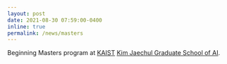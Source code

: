 ```yaml
---
layout: post
date: 2021-08-30 07:59:00-0400
inline: true
permalink: /news/masters
---
```


Beginning Masters program at <a href='https://www.kaist.ac.kr/en/'>KAIST</a> <a href='https://gsai.kaist.ac.kr/'>Kim Jaechul Graduate School of AI</a>.